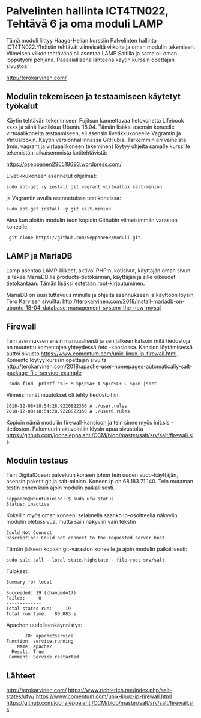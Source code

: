 # Palvelinten hallinta ICT4TN022, Tehtävä 6 ja oma moduli LAMP

Tämä moduli liittyy Haaga-Helian kurssiin Palvelinten hallinta ICT4TN022.Yhdistin tehtävät viimeiseltä viikolta ja oman modulin tekemisen. Viimeisen viikon tehtävänä oli asentaa LAMP Saltilla ja sama oli oman lopputyöni pohjana. Pääasiallisena lähteenä käytin kurssin opettajan sivustoa:

http://terokarvinen.com/


## Modulin tekemiseen ja testaamiseen käytetyt työkalut

Käytin tehtävän tekeminseen Fujitsun kannettavaa tietokonetta Lifebook xxxx ja siinä livetikkua Ubuntu 18.04. Tämän lisäksi asensin koneelle virtuaalikoneita testaamiseen, eli asensin livetikkukoneelle Vagrantin ja Virtualboxin. Käytin versionhallinnassa GitHubia. Tarkemmin eri vaiheista (mm. vagrant ja virtuaalikoneen tekeminen) löytyy ohjeita samalle kurssille tekemistäni aikaisemmista kotitehtävistä:

https://pseppanen296518693.wordpress.com/

Livetikkukoneen asennetut ohjelmat:

    sudo apt-get -y install git vagrant virtualbox salt-minion

ja Vagrantin avulla asennetuissa testikoneissa:

    sudo apt-get install -y git salt-minion
    
Aina kun aloitin modulin teon kopioin Githubin viimeisimmän varaston koneelle

     git clone https://github.com/SeppanenP/moduli.git
     
## LAMP ja MariaDB

Lamp asentaa LAMP-kilkeet, aktivoi PHP:n, kotisivut, käyttäjän oman sivun ja tekee MariaDB:lle products-tietokannan, käyttäjän ja sille oikeudet tietokantaan. Tämän lisäksi estetään root-kirjautuminen.

MariaDB on uusi tuttavuus minulle ja ohjeita asennukseen ja käyttöön löysin Tero Karvisen sivuilta:
http://terokarvinen.com/2018/install-mariadb-on-ubuntu-18-04-database-management-system-the-new-mysql
    
## Firewall

Tein asennuksen ensin manuaalisesti ja sen jälkeen katsoin mitä tiedostoja on muutettu komentojen yhteydessä /etc -kansiossa. Kansion löytämisessä auttoi sivusto https://www.comentum.com/unix-linux-ip-firewall.html. Komento löytyy kurssin opettajan sivulta http://terokarvinen.com/2018/apache-user-homepages-automatically-salt-package-file-service-example
 
     sudo find -printf '%T+ M %p\n%A+ A %p\n%C+ C %p\n'|sort
     
 Viimeisimmät muutokset oli tehty tiedostoihin:
 
    2018-12-08+18:54:28.9220822350 A ./user.rules
    2018-12-08+18:54:28.9220822350 A ./user6.rules
    
Kopioin nämä moduliin firewall-kansioon ja tein sinne myös init.sls -tiedoston. Palomuurin aktivointiin löysin apua sivustolta https://github.com/joonaleppalahti/CCM/blob/master/salt/srv/salt/firewall.sls.
    
## Modulin testaus

Tein DigitalOcean palveluun koneen johon tein uuden sudo-käyttäjän, asensin paketit git ja salt-minion. Koneen ip on 68.183.71.140. Tein mutaman testin ennen kuin ajoin modulin paikallisesti.

    seppanen@ubuntuminion:~$ sudo ufw status
    Status: inactive
    
Kokeilin myös oman koneeni selaimella saanko ip-osoitteella näkyviin modulin oletussivua, mutta sain näkyviin vain tekstin

    Could Not Connect
    Description: Could not connect to the requested server host. 
    
Tämän jälkeen kopioin git-varaston koneelle ja ajoin modulin paikallisesti:

    sudo salt-call --local state.highstate --file-root srv/salt
    
Tulokset:

    Summary for local
    -------------
    Succeeded: 19 (changed=17)
    Failed:     0
    -------------
    Total states run:     19
    Total run time:   80.083 s
    
 Apachen uudelleenkäynnistys:
 
           ID: apache2service
    Function: service.running
        Name: apache2
      Result: True
     Comment: Service restarted
 





## Lähteet

http://terokarvinen.com/
https://www.richterich.me/index.php/salt-states/ufw/ 
https://www.comentum.com/unix-linux-ip-firewall.html
https://github.com/joonaleppalahti/CCM/blob/master/salt/srv/salt/firewall.sls

